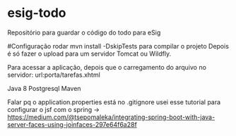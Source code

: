 # esig-todo
Repositório para guardar o código do todo para eSig

#Configuração
rodar mvn install -DskipTests para compilar o projeto
Depois é só fazer o upload para um servidor Tomcat ou Wildfly.

Para acessar a aplicação, depois que o carregamento do arquivo no servidor: url:porta/tarefas.xhtml

Java 8
Postgresql
Maven


Falar pq o application.properties está no .gitignore
usei esse tutorial para configurar o jsf com o spring -> https://medium.com/@tsepomaleka/integrating-spring-boot-with-java-server-faces-using-joinfaces-297e64f6a28f


